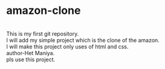 # amazon-clone
<br>
This is my first git repository.
<br>
I will add my simple project which is the clone of the amazon.
<br>
I will make this project only uses of html and css.
<br>
author-Het Maniya.
<br>
pls use this project.
